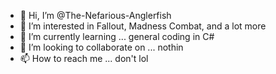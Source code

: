 - 👋 Hi, I’m @The-Nefarious-Anglerfish
- 👀 I’m interested in Fallout, Madness Combat, and a lot more
- 🌱 I’m currently learning ... general coding in C#
- 💞️ I’m looking to collaborate on ... nothin
- 📫 How to reach me ... don't lol

<!---
The-Nefarious-Anglerfish/The-Nefarious-Anglerfish is a ✨ special ✨ repository because its `README.md` (this file) appears on your GitHub profile.
You can click the Preview link to take a look at your changes.
--->
